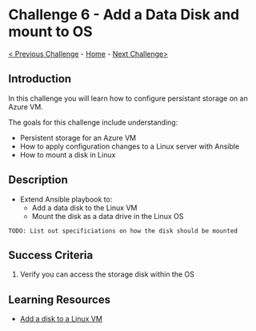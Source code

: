 
# Challenge 6 - Add a Data Disk and mount to OS

[< Previous Challenge](./Challenge-05.md) - [Home](../readme.md) - [Next Challenge>](./Challenge-07.md)

## Introduction

In this challenge you will learn how to configure persistant storage on an Azure VM.

The goals for this challenge include understanding:
- Persistent storage for an Azure VM
- How to apply configuration changes to a Linux server with Ansible
- How to mount a disk in Linux

## Description

-	Extend Ansible playbook to:
    - Add a data disk to the Linux VM
    - Mount the disk as a data drive in the Linux OS
    
`TODO: List out specificiations on how the disk should be mounted`

## Success Criteria

1. Verify you can access the storage disk within the OS

## Learning Resources

- [Add a disk to a Linux VM](https://docs.microsoft.com/en-us/azure/virtual-machines/linux/add-disk)


